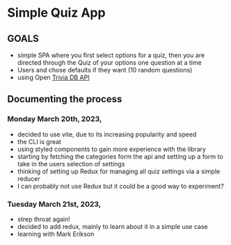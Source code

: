 # Simple Quiz App

## GOALS

- simple SPA where you first select options for a quiz, then you are directed through the Quiz of your options one question at a time
- Users and chose defaults if they want (10 random questions)
- using Open [Trivia DB API](https://opentdb.com/)

## Documenting the process

### Monday March 20th, 2023,

- decided to use vite, due to its increasing popularity and speed
- the CLI is great
- using styled components to gain more experience with the library
- starting by fetching the categories form the api and setting up a form to take in the users selection of settings
- thinking of setting up Redux for managing all quiz settings via a simple reducer
- I can probably not use Redux but it could be a good way to experiment?

### Tuesday March 21st, 2023,

- strep throat again!
- decided to add redux, mainly to learn about it in a simple use case
- learning with Mark Erikson
